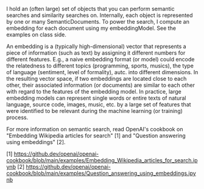 I hold an (often large) set of objects that you can perform semantic searches and similarity searches on. Internally, each object is represented by one or many SemanticDocuments. To power the search, I compute an embedding for each document using my embeddingModel. See the examples on class side.

An embedding is a (typically high-dimensional) vector that represents a piece of information (such as text) by assigning it different numbers for different features. E.g., a naive embedding format (or model) could encode the relatedness to different topics (programming, sports, musics), the type of language (sentiment, level of formality), autc. into different dimensions. In the resulting vector space, if two embeddings are located close to each other, their associated information (or documents) are similar to each other with regard to the features of the embedding model. In practice, large embedding models can represent single words or entire texts of natural language, source code, images, music, etc. by a large set of features that were identified to be relevant during the machine learning (or training) process.

For more information on semantic search, read OpenAI's cookbook on "Embedding Wikipedia articles for search" [1] and "Question answering using embeddings" [2].

[1] https://github.dev/openai/openai-cookbook/blob/main/examples/Embedding_Wikipedia_articles_for_search.ipynb
[2] https://github.dev/openai/openai-cookbook/blob/main/examples/Question_answering_using_embeddings.ipynb